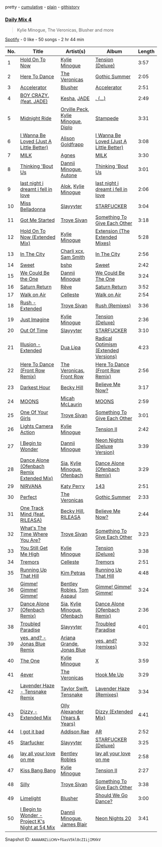 pretty - [cumulative](/playlists/cumulative/37i9dQZF1E3ait2RxIZVMp.md) - [plain](/playlists/plain/37i9dQZF1E3ait2RxIZVMp) - [githistory](https://github.githistory.xyz/mdn522/spotify-playlist-archive/blob/main/playlists/plain/37i9dQZF1E3ait2RxIZVMp)

### [Daily Mix 4](https://open.spotify.com/playlist/37i9dQZF1E3ait2RxIZVMp)

> Kylie Minogue, The Veronicas, Blusher and more

[Spotify](https://open.spotify.com/user/spotify) - 0 like - 50 songs - 2 hr 44 min

| No. | Title | Artist(s) | Album | Length |
|---|---|---|---|---|
| 1 | [Hold On To Now](https://open.spotify.com/track/2DNHzFyCUHNLl5IH1NSM8h) | [Kylie Minogue](https://open.spotify.com/artist/4RVnAU35WRWra6OZ3CbbMA) | [Tension \(Deluxe\)](https://open.spotify.com/album/4VNaEhdswqNiEMAcfSav9g) | 3:57 |
| 2 | [Here To Dance](https://open.spotify.com/track/5upHiKxaBeBbYD5DFY9kpv) | [The Veronicas](https://open.spotify.com/artist/1dIdBZaaHRW2bDTkHNfWln) | [Gothic Summer](https://open.spotify.com/album/2INYN4ZTJJk3DvxdODiYu8) | 2:05 |
| 3 | [Accelerator](https://open.spotify.com/track/4O8KIGH2v0z5yR20nzFrWv) | [Blusher](https://open.spotify.com/artist/7AZm56bjPk0tYl6LTyJu9N) | [Accelerator](https://open.spotify.com/album/59s90G0tc3u2Vg9FBWuObS) | 2:51 |
| 4 | [BOY CRAZY\. \(feat\. JADE\)](https://open.spotify.com/track/39QvuWaRVyyLT9yQKn8Qy0) | [Kesha](https://open.spotify.com/artist/6LqNN22kT3074XbTVUrhzX), [JADE](https://open.spotify.com/artist/24b0qNYNgeOfpP5rbljIB3) | [\. \(...\)](https://open.spotify.com/album/6xp0NBjMoWgRHKqYPG5Dl3) | 2:49 |
| 5 | [Midnight Ride](https://open.spotify.com/track/6J26td5uctWg0UlzdzCj7Y) | [Orville Peck](https://open.spotify.com/artist/46auOkH1pk28rWrSoUNhLo), [Kylie Minogue](https://open.spotify.com/artist/4RVnAU35WRWra6OZ3CbbMA), [Diplo](https://open.spotify.com/artist/5fMUXHkw8R8eOP2RNVYEZX) | [Stampede](https://open.spotify.com/album/3vi7hLbbjQBJypfAA2gafE) | 3:31 |
| 6 | [I Wanna Be Loved \(Just A Little Better\)](https://open.spotify.com/track/1KwZQmJ03PN3hye7NF4iiA) | [Alison Goldfrapp](https://open.spotify.com/artist/72f5AR6hMeL3BwtcO7HqhS) | [I Wanna Be Loved \(Just A Little Better\)](https://open.spotify.com/album/57QKPE7R7BYQ29aX0npMIg) | 3:08 |
| 7 | [MILK](https://open.spotify.com/track/3xnyA3owEyMqQn5nj7thw5) | [Agnes](https://open.spotify.com/artist/6SsTlCsuCYleNza6xGwynu) | [MILK](https://open.spotify.com/album/5ooTnQlUVJfsjSGgeNWMbM) | 3:30 |
| 8 | [Thinking 'Bout Us](https://open.spotify.com/track/5Ud5RWUsSqRqX2jq0phPji) | [Dannii Minogue](https://open.spotify.com/artist/6XCS9JCn56Q252cMOTbeq6), [Autone](https://open.spotify.com/artist/0WGyRlpVIGUFhFxdJI3pue) | [Thinking 'Bout Us](https://open.spotify.com/album/2ZmsDNGEAlthhi9HErACpr) | 3:01 |
| 9 | [last night i dreamt i fell in love](https://open.spotify.com/track/6t1pBY6VYjNM9SJEBieyJw) | [Alok](https://open.spotify.com/artist/0NGAZxHanS9e0iNHpR8f2W), [Kylie Minogue](https://open.spotify.com/artist/4RVnAU35WRWra6OZ3CbbMA) | [last night i dreamt i fell in love](https://open.spotify.com/album/2guIXbgAa9lVRKQSlb1uvA) | 2:06 |
| 10 | [Miss Belladonna](https://open.spotify.com/track/7ApJURvlGE97peCgQsJgXZ) | [Slayyyter](https://open.spotify.com/artist/4QM5QCHicznALtX885CnZC) | [STARFUCKER](https://open.spotify.com/album/5sjBJH8HZKiBGEa4guEHcL) | 3:04 |
| 11 | [Got Me Started](https://open.spotify.com/track/31MNHKE86sEXzIglbGQ6mu) | [Troye Sivan](https://open.spotify.com/artist/3WGpXCj9YhhfX11TToZcXP) | [Something To Give Each Other](https://open.spotify.com/album/5UcGyEltve5psjxSRsHx8E) | 3:18 |
| 12 | [Hold On To Now \(Extended Mix\)](https://open.spotify.com/track/0kCcHZVFxauRKWLplZFXzE) | [Kylie Minogue](https://open.spotify.com/artist/4RVnAU35WRWra6OZ3CbbMA) | [Extension \(The Extended Mixes\)](https://open.spotify.com/album/1MfcoyNFj7RufL8XJ7egos) | 5:28 |
| 13 | [In The City](https://open.spotify.com/track/0czFdrSts0CkZDa77x2wuu) | [Charli xcx](https://open.spotify.com/artist/25uiPmTg16RbhZWAqwLBy5), [Sam Smith](https://open.spotify.com/artist/2wY79sveU1sp5g7SokKOiI) | [In The City](https://open.spotify.com/album/7lPffWzEUD8ODjU6CkhvvW) | 2:56 |
| 14 | [Sweet](https://open.spotify.com/track/3Drahwwo6t93GENXoeXZNl) | [bshp](https://open.spotify.com/artist/2RV0VshxVfkduUIHn0PLzJ) | [Sweet](https://open.spotify.com/album/4oML7p2MFYhFE9lrtZhx2G) | 2:42 |
| 15 | [We Could Be the One](https://open.spotify.com/track/45Kr3PruCNV384DWuhd2bU) | [Dannii Minogue](https://open.spotify.com/artist/6XCS9JCn56Q252cMOTbeq6) | [We Could Be The One](https://open.spotify.com/album/48IIrMkjEllIHdiAO3YASh) | 3:24 |
| 16 | [Saturn Return](https://open.spotify.com/track/6AGpFtfgMwqXBHLK1uSbsM) | [Rêve](https://open.spotify.com/artist/06vEAqcicwoSBw85e8biJx) | [Saturn Return](https://open.spotify.com/album/3HhSAMFNWSx71lfinnXPFz) | 3:52 |
| 17 | [Walk on Air](https://open.spotify.com/track/2xWgHG96hft3MrTZNzcWTf) | [Celleste](https://open.spotify.com/artist/3tM3LCbkwu6JuDgLyPzMiE) | [Walk on Air](https://open.spotify.com/album/2LGPXiguu3pN6RttpTAKeZ) | 2:54 |
| 18 | [Rush \- Extended](https://open.spotify.com/track/5OGXUPMmIKtrAlV4vrL3EE) | [Troye Sivan](https://open.spotify.com/artist/3WGpXCj9YhhfX11TToZcXP) | [Rush \(Remixes\)](https://open.spotify.com/album/2YdP8LNldo2EPpJGlSN2Au) | 3:36 |
| 19 | [Just Imagine](https://open.spotify.com/track/5uG2UZD892pafKWXuNAe8a) | [Kylie Minogue](https://open.spotify.com/artist/4RVnAU35WRWra6OZ3CbbMA) | [Tension \(Deluxe\)](https://open.spotify.com/album/4VNaEhdswqNiEMAcfSav9g) | 2:36 |
| 20 | [Out Of Time](https://open.spotify.com/track/1KjNzRdThQJ2MDtN4nKDFL) | [Slayyyter](https://open.spotify.com/artist/4QM5QCHicznALtX885CnZC) | [STARFUCKER](https://open.spotify.com/album/5sjBJH8HZKiBGEa4guEHcL) | 3:10 |
| 21 | [Illusion \- Extended](https://open.spotify.com/track/40ull4neHkkNScYJlpYreD) | [Dua Lipa](https://open.spotify.com/artist/6M2wZ9GZgrQXHCFfjv46we) | [Radical Optimism \(Extended Versions\)](https://open.spotify.com/album/0XY0qeZ7czMgtb340QJRxK) | 4:23 |
| 22 | [Here To Dance \(Front Row Remix\)](https://open.spotify.com/track/7JGWsdpCFrAu3buzH5Q2GI) | [The Veronicas](https://open.spotify.com/artist/1dIdBZaaHRW2bDTkHNfWln), [Front Row](https://open.spotify.com/artist/6NkYiKN8kMmwVNfk1nCLpp) | [Here To Dance \(Front Row Remix\)](https://open.spotify.com/album/30z76OBmxq43AbLKFYrv4u) | 2:56 |
| 23 | [Darkest Hour](https://open.spotify.com/track/0rX4zPMMpg8IhCKElJp8lp) | [Becky Hill](https://open.spotify.com/artist/4EPJlUEBy49EX1wuFOvtjK) | [Believe Me Now?](https://open.spotify.com/album/70szmVYkj3Y8y1wh3bxkMR) | 3:17 |
| 24 | [MOONS](https://open.spotify.com/track/1TCv944922h6LO6euehKAI) | [Micah McLaurin](https://open.spotify.com/artist/65myEloviHpLiDJ7sA79DD) | [MOONS](https://open.spotify.com/album/5GdwbJhlb1es1dOWJRxYIz) | 2:59 |
| 25 | [One Of Your Girls](https://open.spotify.com/track/5Eh1nj7IjV9lwpcKAkidyY) | [Troye Sivan](https://open.spotify.com/artist/3WGpXCj9YhhfX11TToZcXP) | [Something To Give Each Other](https://open.spotify.com/album/5UcGyEltve5psjxSRsHx8E) | 3:01 |
| 26 | [Lights Camera Action](https://open.spotify.com/track/1vbhiBKv5Tyfx75BOoTbdU) | [Kylie Minogue](https://open.spotify.com/artist/4RVnAU35WRWra6OZ3CbbMA) | [Tension II](https://open.spotify.com/album/0edaiVumHgKoTUCTfQXMuw) | 2:42 |
| 27 | [I Begin to Wonder](https://open.spotify.com/track/5OKjyuulniceXswXHLYZqV) | [Dannii Minogue](https://open.spotify.com/artist/6XCS9JCn56Q252cMOTbeq6) | [Neon Nights \(Deluxe Version\)](https://open.spotify.com/album/5wPGmNlCTfX44dFqvefJUE) | 3:39 |
| 28 | [Dance Alone \(Ofenbach Remix Extended Mix\)](https://open.spotify.com/track/2TXM73T3GIU20eFHlIPWUQ) | [Sia](https://open.spotify.com/artist/5WUlDfRSoLAfcVSX1WnrxN), [Kylie Minogue](https://open.spotify.com/artist/4RVnAU35WRWra6OZ3CbbMA), [Ofenbach](https://open.spotify.com/artist/4AKwRarlmsUlLjIwt38NLw) | [Dance Alone \(Ofenbach Remix\)](https://open.spotify.com/album/6umwUX0AZ2kh89048ghhL9) | 3:29 |
| 29 | [NIRVANA](https://open.spotify.com/track/5JjWmMZcdx4xtQsyou3BMk) | [Katy Perry](https://open.spotify.com/artist/6jJ0s89eD6GaHleKKya26X) | [143](https://open.spotify.com/album/2bMqL9AA5j69OKVabi51FU) | 2:51 |
| 30 | [Perfect](https://open.spotify.com/track/0Mfn0iQiBnpBWRLH2B5yNC) | [The Veronicas](https://open.spotify.com/artist/1dIdBZaaHRW2bDTkHNfWln) | [Gothic Summer](https://open.spotify.com/album/2INYN4ZTJJk3DvxdODiYu8) | 2:33 |
| 31 | [One Track Mind \(feat\. RILEASA\)](https://open.spotify.com/track/5RgB1e7a1KHrXrfT3UuPCc) | [Becky Hill](https://open.spotify.com/artist/4EPJlUEBy49EX1wuFOvtjK), [RILEASA](https://open.spotify.com/artist/5spVyRrIk8Es1ZBi2ClEUU) | [Believe Me Now?](https://open.spotify.com/album/70szmVYkj3Y8y1wh3bxkMR) | 2:44 |
| 32 | [What's The Time Where You Are?](https://open.spotify.com/track/0sYM4OmgrRYaHq6DV7obq1) | [Troye Sivan](https://open.spotify.com/artist/3WGpXCj9YhhfX11TToZcXP) | [Something To Give Each Other](https://open.spotify.com/album/5UcGyEltve5psjxSRsHx8E) | 3:23 |
| 33 | [You Still Get Me High](https://open.spotify.com/track/726GRWH3hMbnr6HAlMJUfA) | [Kylie Minogue](https://open.spotify.com/artist/4RVnAU35WRWra6OZ3CbbMA) | [Tension \(Deluxe\)](https://open.spotify.com/album/4VNaEhdswqNiEMAcfSav9g) | 3:38 |
| 34 | [Tremors](https://open.spotify.com/track/4Z58ggf4sJnDfgfmfwGaBg) | [Celleste](https://open.spotify.com/artist/3tM3LCbkwu6JuDgLyPzMiE) | [Tremors](https://open.spotify.com/album/3KITPrwwqjZY9YcohoxsNP) | 2:51 |
| 35 | [Running Up That Hill](https://open.spotify.com/track/2DOLnbsYoLcEWQXPlYlLiT) | [Kim Petras](https://open.spotify.com/artist/3Xt3RrJMFv5SZkCfUE8C1J) | [Running Up That Hill](https://open.spotify.com/album/1W1WeSndlxGYxbIr2qJrik) | 4:48 |
| 36 | [Gimme! Gimme! Gimme!](https://open.spotify.com/track/1SJwblE9zg5WgFArzjojpt) | [Bentley Robles](https://open.spotify.com/artist/2LOSfMfEVu8XgmHqwuixWT), [Tom Aspaul](https://open.spotify.com/artist/413Q41cUdyDSRGezXozb54) | [Gimme! Gimme! Gimme!](https://open.spotify.com/album/4pk1kqR8zS4iUTX4GcZFPr) | 3:24 |
| 37 | [Dance Alone \(Ofenbach Remix\)](https://open.spotify.com/track/2JjuoolLOG0YuJTv2fJuX7) | [Sia](https://open.spotify.com/artist/5WUlDfRSoLAfcVSX1WnrxN), [Kylie Minogue](https://open.spotify.com/artist/4RVnAU35WRWra6OZ3CbbMA), [Ofenbach](https://open.spotify.com/artist/4AKwRarlmsUlLjIwt38NLw) | [Dance Alone \(Ofenbach Remix\)](https://open.spotify.com/album/6umwUX0AZ2kh89048ghhL9) | 2:36 |
| 38 | [Troubled Paradise](https://open.spotify.com/track/30qNNWs5kUgcviZxOrQRTo) | [Slayyyter](https://open.spotify.com/artist/4QM5QCHicznALtX885CnZC) | [Troubled Paradise](https://open.spotify.com/album/7xCaejeRwZ0h10RSfXuBeK) | 4:01 |
| 39 | [yes, and? \- Jonas Blue Remix](https://open.spotify.com/track/62iX6bbxe9T81LrNwqre3p) | [Ariana Grande](https://open.spotify.com/artist/66CXWjxzNUsdJxJ2JdwvnR), [Jonas Blue](https://open.spotify.com/artist/1HBjj22wzbscIZ9sEb5dyf) | [yes, and? \(remixes\)](https://open.spotify.com/album/0kHBlnc69hLOSyXAZn2yeX) | 3:32 |
| 40 | [The One](https://open.spotify.com/track/7cFCSiPKUrBtnPUOdpk9Sk) | [Kylie Minogue](https://open.spotify.com/artist/4RVnAU35WRWra6OZ3CbbMA) | [X](https://open.spotify.com/album/6Z8FgyCYgC6ApRi7ZXbT55) | 3:59 |
| 41 | [4ever](https://open.spotify.com/track/1Ci7oic2gpYknc5TujzCUd) | [The Veronicas](https://open.spotify.com/artist/1dIdBZaaHRW2bDTkHNfWln) | [Hook Me Up](https://open.spotify.com/album/7ByjOOmDkEgm1HC9LwOPNg) | 3:29 |
| 42 | [Lavender Haze \- Tensnake Remix](https://open.spotify.com/track/7kjSmkSo15pHlkb0mOQtfj) | [Taylor Swift](https://open.spotify.com/artist/06HL4z0CvFAxyc27GXpf02), [Tensnake](https://open.spotify.com/artist/75nC6MXUalYZSOd7OfNkwq) | [Lavender Haze \(Remixes\)](https://open.spotify.com/album/5LyzI39gkePgpHz38bEQIr) | 3:34 |
| 43 | [Dizzy \- Extended Mix](https://open.spotify.com/track/2U0TOImwQ56cQRsUPgVUeT) | [Olly Alexander \(Years & Years\)](https://open.spotify.com/artist/5vBSrE1xujD2FXYRarbAXc) | [Dizzy \(Extended Mix\)](https://open.spotify.com/album/7tspc2cahWyalKXSeju6PS) | 4:41 |
| 44 | [I got it bad](https://open.spotify.com/track/40gsPLTRUl4VDevJNoNeNE) | [Addison Rae](https://open.spotify.com/artist/4gvjmrtzydbMpyJaXUtwvP) | [AR](https://open.spotify.com/album/4HFL8GJomswlqQwqJGwKDt) | 2:52 |
| 45 | [Starfucker](https://open.spotify.com/track/1HBOsPD7SbbShkxh1qfTRn) | [Slayyyter](https://open.spotify.com/artist/4QM5QCHicznALtX885CnZC) | [STARFUCKER \(Deluxe\)](https://open.spotify.com/album/28AykhX6LH9IJeE8U1zMNn) | 3:25 |
| 46 | [lay all your love on me](https://open.spotify.com/track/3wrWJ4cpGWSL2JZieVXhdR) | [Bentley Robles](https://open.spotify.com/artist/2LOSfMfEVu8XgmHqwuixWT) | [lay all your love on me](https://open.spotify.com/album/1yP0udrcDvWX6xizCtWgJH) | 2:58 |
| 47 | [Kiss Bang Bang](https://open.spotify.com/track/2Eb8ew1pvGvUWNiTPKdv0k) | [Kylie Minogue](https://open.spotify.com/artist/4RVnAU35WRWra6OZ3CbbMA) | [Tension II](https://open.spotify.com/album/0edaiVumHgKoTUCTfQXMuw) | 2:27 |
| 48 | [Silly](https://open.spotify.com/track/0Brx9I3vh7Po30gxsTtLz5) | [Troye Sivan](https://open.spotify.com/artist/3WGpXCj9YhhfX11TToZcXP) | [Something To Give Each Other](https://open.spotify.com/album/5UcGyEltve5psjxSRsHx8E) | 3:38 |
| 49 | [Limelight](https://open.spotify.com/track/3UCw3XXCyvCCr7eN9unWkS) | [Blusher](https://open.spotify.com/artist/7AZm56bjPk0tYl6LTyJu9N) | [Should We Go Dance?](https://open.spotify.com/album/0E4h4WNuQeqlXk0JTqvSVN) | 3:00 |
| 50 | [I Begin to Wonder \- Project K's Night at 54 Mix](https://open.spotify.com/track/3vp1PuTxryDwVXhbpzNYaA) | [Dannii Minogue](https://open.spotify.com/artist/6XCS9JCn56Q252cMOTbeq6), [James Blair](https://open.spotify.com/artist/48A0iz3AIdxm3eXDbT3QMI) | [Neon Nights 20](https://open.spotify.com/album/0tpjiX5QrSH3jbFCd1okrI) | 3:41 |

Snapshot ID: `AAAAANZiiCHV+fGasV5kl8cZIijIMXkV`
